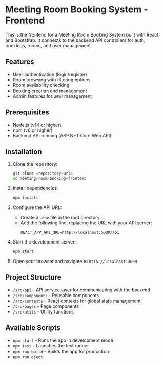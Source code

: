 # Meeting Room Booking System - Frontend

This is the frontend for a Meeting Room Booking System built with React and Bootstrap. It connects to the backend API controllers for auth, bookings, rooms, and user management.

## Features

- User authentication (login/register)
- Room browsing with filtering options
- Room availability checking
- Booking creation and management
- Admin features for user management

## Prerequisites

- Node.js (v14 or higher)
- npm (v6 or higher)
- Backend API running (ASP.NET Core Web API)

## Installation

1. Clone the repository:
   ```bash
   git clone <repository-url>
   cd meeting-room-booking-frontend
   ```

2. Install dependencies:
   ```bash
   npm install
   ```

3. Configure the API URL:
   - Create a `.env` file in the root directory
   - Add the following line, replacing the URL with your API server:
     ```
     REACT_APP_API_URL=http://localhost:5000/api
     ```

4. Start the development server:
   ```bash
   npm start
   ```

5. Open your browser and navigate to `http://localhost:3000`

## Project Structure

- `/src/api` - API service layer for communicating with the backend
- `/src/components` - Reusable components
- `/src/contexts` - React contexts for global state management
- `/src/pages` - Page components
- `/src/utils` - Utility functions

## Available Scripts

- `npm start` - Runs the app in development mode
- `npm test` - Launches the test runner
- `npm run build` - Builds the app for production
- `npm run eject`